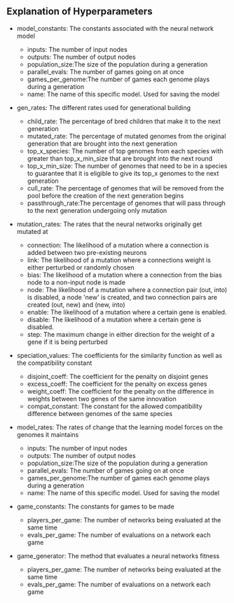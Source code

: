 
## Explanation of Hyperparameters

* model_constants: The constants associated with the neural network model
  * inputs:         The number of input nodes
  * outputs:        The number of output nodes
  * population_size:The size of the population during a generation
  * parallel_evals: The number of games going on at once
  * games_per_genome:The number of games each genome plays during a generation
  * name:           The name of this specific model. Used for saving the model
  
* gen_rates:       The different rates used for generational building
  * child_rate:      The percentage of bred children that make it to the next generation
  * mutated_rate:    The percentage of mutated genomes from the original generation that
                     are brought into the next generation
  * top_x_species:   The number of top genomes from each species with greater than
                     top_x_min_size that are brought into the next round
  * top_x_min_size:  The number of genomes that need to be in a species to guarantee that
                     it is eligible to give its top_x genomes to the next generation
  * cull_rate:       The percentage of genomes that will be removed from the pool before
                     the creation of the next generation begins
  * passthrough_rate:The percentage of genomes that will pass through to the next generation
                     undergoing only mutation
                     
* mutation_rates:  The rates that the neural networks originally get
                        mutated at
  * connection:     The likelihood of a mutation where a connection is added
                    between two pre-existing neurons
  * link:           The likelihood of a mutation where a connections weight
                    is either perturbed or randomly chosen
  * bias:           The likelihood of a mutation where a connection from the
                    bias node to a non-input node is made
  * node:           The likelihood of a mutation where a connection pair
                    (out, into) is disabled, a node 'new' is created, and
                    two connection pairs are created (out, new) and (new, into)
  * enable:         The likelihood of a mutation where a certain gene is
                    enabled.
  * disable:        The likelihood of a mutation where a certain gene is
                    disabled.
  * step:           The maximum change in either direction for the weight of
                    a gene if it is being perturbed 
                    
* speciation_values:   The coefficients for the similarity function
                        as well as the compatibility constant
  * disjoint_coeff:     The coefficient for the penalty on disjoint genes
  * excess_coeff:       The coefficient for the penalty on excess genes
  * weight_coeff:       The coefficient for the penalty on the difference
                        in weights between two genes of the same innovation
  * compat_constant:    The constant for the allowed compatibility difference
                        between genomes of the same species

* model_rates:     The rates of change that the learning model forces
                        on the genomes it maintains
  * inputs:         The number of input nodes
  * outputs:        The number of output nodes
  * population_size:The size of the population during a generation
  * parallel_evals: The number of games going on at once
  * games_per_genome:The number of games each genome plays during a generation
  * name:           The name of this specific model. Used for saving the model
    
* game_constants:  The constants for games to be made
  * players_per_game:   The number of networks being evaluated at the same time
  * evals_per_game:     The number of evaluations on a network each game
  
* game_generator:  The method that evaluates a neural networks fitness
  * players_per_game:   The number of networks being evaluated at the same time
  * evals_per_game:     The number of evaluations on a network each game
